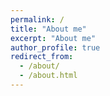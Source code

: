 ```yaml
---
permalink: /
title: "About me"
excerpt: "About me"
author_profile: true
redirect_from: 
  - /about/
  - /about.html
---
```

<div style="width:200px;height:100px;">
<script type="text/javascript" id="clustrmaps" src="//clustrmaps.com/map_v2.js?d=Nar2o-tClyiohog5-BXDir3y-7gQDfDfTTJxR8S9WdI&cl=ffffff&w=a"></script>
</div>
